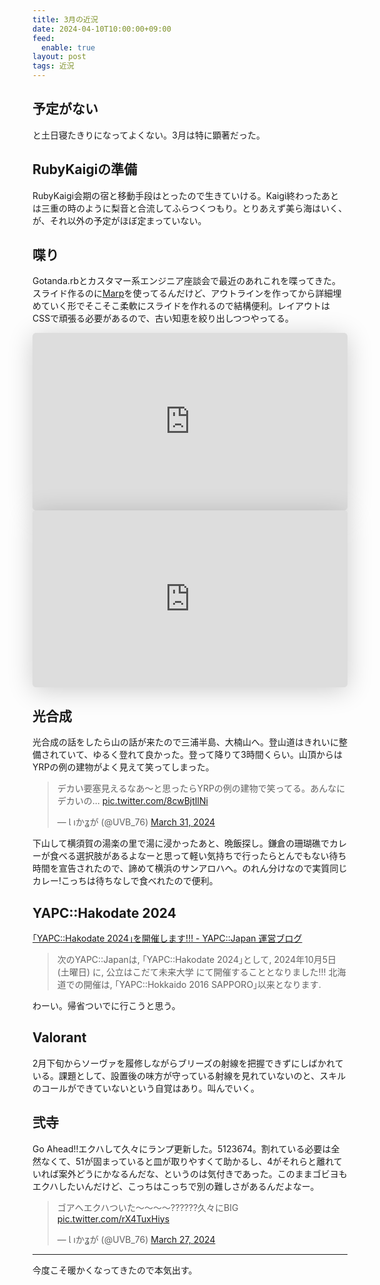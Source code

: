 ```yaml
---
title: 3月の近況
date: 2024-04-10T10:00:00+09:00
feed:
  enable: true
layout: post
tags: 近況
---
```


## 予定がない

と土日寝たきりになってよくない。3月は特に顕著だった。

## RubyKaigiの準備

RubyKaigi会期の宿と移動手段はとったので生きていける。Kaigi終わったあとは三重の時のように梨音と合流してふらつくつもり。とりあえず美ら海はいく、が、それ以外の予定がほぼ定まっていない。

## 喋り

Gotanda.rbとカスタマー系エンジニア座談会で最近のあれこれを喋ってきた。スライド作るのに[Marp](https://marp.app/)を使ってるんだけど、アウトラインを作ってから詳細埋めていく形でそこそこ柔軟にスライドを作れるので結構便利。レイアウトはCSSで頑張る必要があるので、古い知恵を絞り出しつつやってる。

<iframe class="speakerdeck-iframe" frameborder="0" src="https://speakerdeck.com/player/7c41e10055e046bab8254e5dafcc7b77" title="メール認証とRuby" allowfullscreen="true" style="border: 0px; background: padding-box padding-box rgba(0, 0, 0, 0.1); margin: 0px; padding: 0px; border-radius: 6px; box-shadow: rgba(0, 0, 0, 0.2) 0px 5px 40px; width: 100%; height: auto; aspect-ratio: 560 / 315;" data-ratio="1.7777777777777777"></iframe>

<iframe class="speakerdeck-iframe" frameborder="0" src="https://speakerdeck.com/player/3f48e331ce5642a198416f82aaf33575" title="問い合わせ調査との付き合い方" allowfullscreen="true" style="border: 0px; background: padding-box padding-box rgba(0, 0, 0, 0.1); margin: 0px; padding: 0px; border-radius: 6px; box-shadow: rgba(0, 0, 0, 0.2) 0px 5px 40px; width: 100%; height: auto; aspect-ratio: 560 / 315;" data-ratio="1.7777777777777777"></iframe>

## 光合成

光合成の話をしたら山の話が来たので三浦半島、大楠山へ。登山道はきれいに整備されていて、ゆるく登れて良かった。登って降りて3時間くらい。山頂からはYRPの例の建物がよく見えて笑ってしまった。

<blockquote class="twitter-tweet"><p lang="ja" dir="ltr">デカい要塞見えるなあ〜と思ったらYRPの例の建物で笑ってる。あんなにデカいの… <a href="https://t.co/8cwBjtIlNi">pic.twitter.com/8cwBjtIlNi</a></p>&mdash; Ɩ ıかʓが (@UVB_76) <a href="https://twitter.com/UVB_76/status/1774266993883091008?ref_src=twsrc%5Etfw">March 31, 2024</a></blockquote> <script async src="https://platform.twitter.com/widgets.js" charset="utf-8"></script>

下山して横須賀の湯楽の里で湯に浸かったあと、晩飯探し。鎌倉の珊瑚礁でカレーが食べる選択肢があるよなーと思って軽い気持ちで行ったらとんでもない待ち時間を宣告されたので、諦めて横浜のサンアロハへ。のれん分けなので実質同じカレー!こっちは待ちなしで食べれたので便利。

## YAPC::Hakodate 2024

[｢YAPC::Hakodate 2024｣を開催します!!! - YAPC::Japan 運営ブログ](https://blog.yapcjapan.org/entry/2024/03/27/120000)

> 次のYAPC::Japanは, ｢YAPC::Hakodate 2024｣として, 2024年10月5日(土曜日) に, 公立はこだて未来大学 にて開催することとなりました!!! 北海道での開催は, ｢YAPC::Hokkaido 2016 SAPPORO｣以来となります.

わーい。帰省ついでに行こうと思う。

## Valorant

2月下旬からソーヴァを履修しながらブリーズの射線を把握できずにしばかれている。課題として、設置後の味方が守っている射線を見れていないのと、スキルのコールができていないという自覚はあり。叫んでいく。

## 弐寺

Go Ahead!!エクハして久々にランプ更新した。5123674。割れている必要は全然なくて、51が固まっていると皿が取りやすくて助かるし、4がそれらと離れていれば案外どうにかなるんだな、というのは気付きであった。このままゴビヨもエクハしたいんだけど、こっちはこっちで別の難しさがあるんだよなー。

<blockquote class="twitter-tweet"><p lang="ja" dir="ltr">ゴアへエクハついた〜〜〜〜??????久々にBIG <a href="https://t.co/rX4TuxHiys">pic.twitter.com/rX4TuxHiys</a></p>&mdash; Ɩ ıかʓが (@UVB_76) <a href="https://twitter.com/UVB_76/status/1773005544145432675?ref_src=twsrc%5Etfw">March 27, 2024</a></blockquote> <script async src="https://platform.twitter.com/widgets.js" charset="utf-8"></script>

--------------

今度こそ暖かくなってきたので本気出す。
